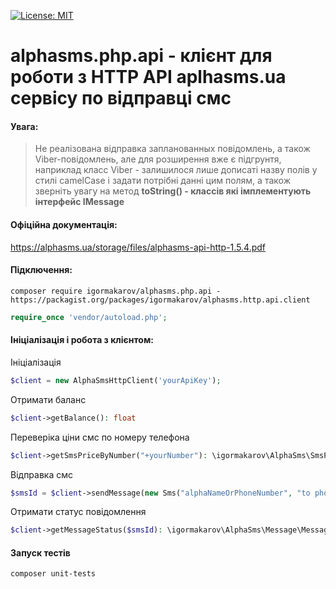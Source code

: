 [![License: MIT](https://img.shields.io/badge/License-MIT-yellow.svg)](https://opensource.org/licenses/MIT)
# alphasms.php.api - клієнт для роботи з HTTP API aplhasms.ua сервісу по відправці смс 

#### Увага:

> Не реалізована відправка запланованных повідомлень, а також Viber-повідомлень, але для розширення вже є підгрунтя, наприклад класс Viber - залишилося лише дописаті назву полів у стилі camelCase і задати потрібні данні цим полям, а також зверніть увагу на метод **toString() - классів які імплементують інтерфейс IMessage**
 
#### Офіційна документація:
https://alphasms.ua/storage/files/alphasms-api-http-1.5.4.pdf

#### Підключення:
```cli
composer require igormakarov/alphasms.php.api - https://packagist.org/packages/igormakarov/alphasms.http.api.client
```
```php
require_once 'vendor/autoload.php';
```

 #### Ініціалізація і робота з клієнтом:

Ініціалізація
```php
$client = new AlphaSmsHttpClient('yourApiKey');
```
Отримати баланс 
```php
$client->getBalance(): float 
```
Переверіка ціни смс по номеру телефона
```php
$client->getSmsPriceByNumber("+yourNumber"): \igormakarov\AlphaSms\SmsPrice - має інформацію про смс з ціною та валютою
```
Відправка смс
```php
$smsId = $client->sendMessage(new Sms("alphaNameOrPhoneNumber", "to phone", "message text")): int - id смс
```
Отримати статус повідомлення
```php
$client->getMessageStatus($smsId): \igormakarov\AlphaSms\Message\MessageStatus - має інформацію про статус повідомлення код, та дату
```


#### Запуск тестів
```cli
composer unit-tests
```
